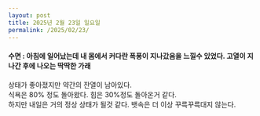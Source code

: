```yaml
---
layout: post
title: 2025년 2월 23일 일요일
permalink: /2025/02/23/
---
```

#### 수면 : 아침에 일어났는데 내 몸에서 커다란 폭풍이 지나갔음을 느낄수 있었다. 고열이 지나간 후에 나오는 딱딱한 가래<br/>
상태가 좋아졌지만 약간의 잔열이 남아있다.<br/>
식욕은 80% 정도 돌아왔다. 힘은 30%정도 돌아온거 같다.<br/>
하지만 내일은 거의 정상 상태가 될것 같다. 뱃속은 더 이상 꾸륵꾸륵대지 않는다.